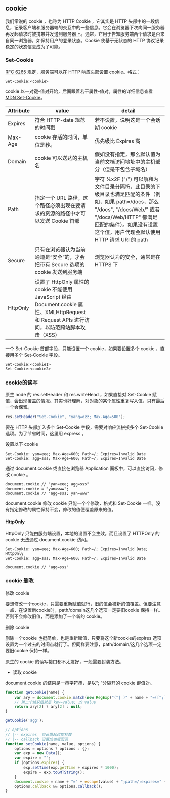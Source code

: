 ## cookie

我们常说的 cookie ，也称为 HTTP Cookie ，它其实是 HTTP 头部中的一段信息，记录客户端和服务器端的交互中的一些信息。它会在浏览器下次向同一服务器再发起请求时被携带并发送到服务器上。通常，它用于告知服务端两个请求是否来自同一浏览器，如保持用户的登录状态。Cookie 使基于无状态的 HTTP 协议记录稳定的状态信息成为了可能。

### Set-Cookie

[RFC 6265](https://tools.ietf.org/html/rfc6265#section-4.1) 规定，服务端可以在 HTTP 响应头部设置 cookie。格式：

```
Set-Cookie:<cookie>
```

cookie 以一对键-值对开始，后面跟着若干属性-值对。属性的详细信息查看 [MDN Set-Cookie](https://developer.mozilla.org/zh-CN/docs/Web/HTTP/Headers/Set-Cookie)。

| Attribute | value | detail |
| ----------| ----- | ------ |
| Expires | 符合 HTTP-date 规范的时间戳 | 若不设置，说明这是一个会话期 cookie |
| Max-Age | cookie 存活的时间，单位是秒。 | 优先级比 Expires 高|
| Domain | cookie 可以送达的主机名 | 假如没有指定，那么默认值为当前文档访问地址中的主机部分（但是不包含子域名）|
| Path | 指定一个 URL 路径，这个路径必须出现在要请求的资源的路径中才可以发送 Cookie 首部 | 字符  %x2F ("/") 可以解释为文件目录分隔符，此目录的下级目录也满足匹配的条件（例如，如果 path=/docs，那么 "/docs", "/docs/Web/" 或者 "/docs/Web/HTTP" 都满足匹配的条件）。如果没有设置这个值，用户代理会默认使用 HTTP 请求 URI 的 path |
| Secure | 只有在浏览器认为当前通道是“安全”的，才会把带有 Secure 选项的 cookie 发送到服务端 | 浏览器认为的安全，通常是在 HTTPS 下 |
| HttpOnly | 设置了 HttpOnly 属性的 cookie 不能使用 JavaScript 经由  Document.cookie 属性、XMLHttpRequest 和  Request APIs 进行访问，以防范跨站脚本攻击（XSS）|  |

一个 Set-Cookie 首部字段，只能设置一个 cookie，如果要设置多个 cookie ，直接用多个 Set-Cookie 字段。

```
Set-Cookie:<cookie1>
Set-Cookie:<cookie2>
```

### cookie的读写

原生 node 的 res.setHeader 和 res.writeHead ，如果直接对 Set-Cookie 赋值，会出现覆盖的情况。其实也好理解，对对象的某个属性重复写入值，只有最后一个会保留。

```javascript
res.setHeader("Set-Cookie", "yang=ozz; Max-Age=500");
```

要在 HTTP 头部加入多个 Set-Cookie 字段，需要对响应流拼接多个 Set-Cookie 选项。为了节省时间，这里用 express 。

设置以下 cookie

```
Set-Cookie: yan=eee; Max-Age=600; Path=/; Expires=Invalid Date
Set-Cookie: agg=sss; Max-Age=600; Path=/; Expires=Invalid Date
```

通过 document.cookie 或直接在浏览器 Application 面板中，可以直接访问，修改 cookie 。

```
document.cookie // "yan=eee; agg=sss"
document.cookie = "yan=www";
document.cookie // "agg=sss; yan=www"
```

document.cookie 修改 cookie 只能一个个修改，格式和 Set-Cookie 一样。没有指定修改的属性保持不变，修改的值便覆盖原来的值。

#### HttpOnly

HttpOnly 只能由服务端设置，本地的设置不会生效。而且设置了 HTTPOnly 的 cookie 无法通过 document.cookie 访问。

```
Set-Cookie: yan=eee; Max-Age=600; Path=/; Expires=Invalid Date; HttpOnly
Set-Cookie: agg=sss; Max-Age=600; Path=/; Expires=Invalid Date
```

```
document.cookie // "agg=sss" 
```

### cookie 删改

修改 cookie

要想修改一个cookie，只需要重新赋值就行，旧的值会被新的值覆盖。但要注意一点，在设置新cookie时，path/domain这几个选项一定要旧cookie 保持一样。否则不会修改旧值，而是添加了一个新的 cookie。

删除 cookie

删除一个cookie 也挺简单，也是重新赋值，只要将这个新cookie的expires 选项设置为一个过去的时间点就行了。但同样要注意，path/domain/这几个选项一定要旧cookie 保持一样。

原生的 cookie 的读写接口都不太友好，一般需要封装方法。

 - 读取 cookie

document.cookie 的结果是一串字符串，是以“; ”分隔开的 cookie 键值对。

```javascript
function getCookie(name) {
    var ary = document.cookie.match(new RegExp("(^| )" + name + "=([^;]*)(;|$)"));
    // 第二个捕获组就是 key=value; 的 value
    return ary[2] ? ary[2] : null;
}

getCookie('agg');
```

```javascript
// options
// |-- expires  自设置起过期秒数
// |-- callback 设置成功后回调
function setCookie(name, value, options) {
    options = options ? options : {};
    var exp = new Data();
    var expire = "";
    if (options.expires) {
        exp.setTime(exp.getTime + expires * 1000);
        expire = exp.toGMTString();
    }
    document.cookie = name + "=" + escape(value) + ";path=/;expires=" + expire;
    options.callback && options.callback();
}
```

